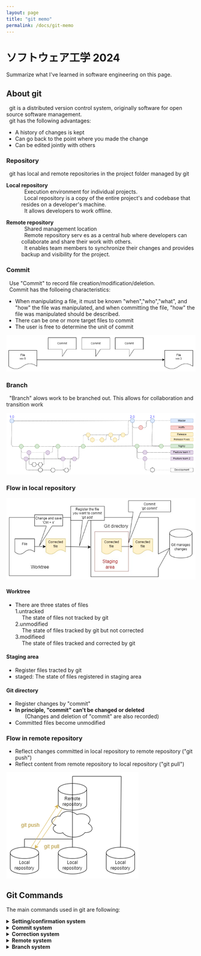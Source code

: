 ```yaml
---
layout: page
title: "git memo"
permalink: /docs/git-memo
---
```


# ソフトウェア工学 2024

Summarize what I've learned in software engineering on this page.

## About git

&nbsp; git is a distributed version control system, originally software for open source software management.  
&nbsp; git has the following advantages:
- A history of changes is kept
- Can go back to the point where you made the change
- Can be edited jointly with others


### Repository
&nbsp; git has local and remote repositories in the project folder managed by git

<dl>
    <dt><strong>Local repository</strong></dt>
        <dd>&nbsp; Execution environment for individual projects.</dd>
        <dd>&nbsp; Local repository is a copy of the entire project's and codebase that resides on a developer's machine.</dd>
        <dd>&nbsp; It allows developers to work offline.</dd>
</dl>

<dl>
    <dt><strong>Remote repository</strong></dt>
        <dd>&nbsp; Shared management location</dd>
        <dd>&nbsp; Remote repository serv es as a central hub where developers can collaborate and share their work with others.</dd>
        <dd>&nbsp; It enables team members to synchronize their changes and provides backup and visibility for the project.</dd>
</dl>


### Commit

&nbsp; Use "Commit" to record file creation/modification/deletion.  
&nbsp; Commit has the folloeing characteristics:  

- When manipulating a file, it must be known "when","who","what", and "how" the file was manipulated, and when committing the file, "how" the file was manipulated should be described.
- There can be one or more target files to commit
- The user is free to determine the unit of commit

![alt text](git_file_version.jpg)

### Branch

&nbsp; "Branch" alows work to be branched out. This allows for collaboration and transition work

![alt text](branch.png)

### Flow in local repository

![alt text](flow_in_local.jpg)

#### Worktree  
- There are three states of files  
 1.untracked  
  &emsp; The state of files not tracked by git  
 2.unmodified  
  &emsp; The state of files tracked by git but not corrected  
 3.modifieed  
  &emsp; The state of files tracked and corrected by git

#### Staging area
- Register files tracted by git  
- staged: The state of files registered in staging area  

#### Git directory
- Register changes by "commit"  
- <strong>In principle, "commit" can't be changed or deleted</strong>  
&emsp; &nbsp; (Changes and deletion of "commit" are also recorded)  
- Committed files become unmodified  

### Flow in remote repository
- Reflect changes committed in local repository to remote repository ("git push")  
- Reflect content from remote repository to local repository ("git pull")  

![alt text](remote_repository.drawio.png)

## Git Commands

The main commands used in git are following:

<details><summary><strong>Setting/confirmation system</strong> </summary>
<dl>
    <dt><strong>git init</strong></dt>
        <dd>Initialize/set up git</dd>
    <dt><strong>git status</strong></dt>
        <dd>Display work tree status</dd>
    <dt><strong>git config</strong></dt>
        <dd>Check/change around settings</dd>
    <dt><strong>git log</strong></dt>
        <dd>Show log</dd>
        <dd>'--oneline' listing of only one line of a commit message</dd>
    <dt><strong>git diff</strong></dt>
        <dd>Show file diffs</dd>
</dl>
</details>


<details><summary><strong>Commit system</strong> </summary>
<dl>
    <dt><strong>git add</strong></dt>
        <dd>Add to staging area</dd>
    <dt><strong>git commit</strong></dt>
        <dd>Commit execution</dd>
</dl>
</details>


<details><summary><strong>Correction system</strong> </summary>
<dl>
    <dt><strong>git commit --amend --no-edit</strong></dt>
        <dd>Commit correction</dd>
    <dt><strong>git checkout</strong></dt>
        <dd>Recover deleted files, restore past commits, etc.(if undo changes are in staging area/index)</dd>
    <dt><strong>git reset</strong></dt>
        <dd>Reset commit</dd>
    <dt><strong>git revert</strong></dt>
        <dd>Commit to "cancel commit changes"</dd>
    <dt><strong>git rm</strong></dt>
        <dd>Delete files and index information</dd>
</dl>
</details>


<details><summary><strong>Remote system</strong> </summary>
<dl>
    <dt><strong>git clone</strong></dt>
        <dd>Copy repository</dd>
    <dt><strong>git pull</strong></dt>
        <dd>Synchronization of remote repositories</dd>
    <dt><strong>git push</strong></dt>
        <dd>Upload changes</dd>
    <dt><strong>git request-pull</strong></dt>
        <dd>Pull request : Change request</dd>
    <dt><strong>git remote</strong></dt>
        <dd>Remote repository setting</dd>
</dl>
</details>


<details><summary><strong>Branch system</strong> </summary>
<dl>
    <dt><strong>git branch</strong></dt>
        <dd>Branch creation</dd>
    <dt><strong>git checkout</strong></dt>
        <dd>Branch switching</dd>
    <dt><strong>git merge</strong></dt>
        <dd>Branch consolidation</dd>
        <dd>'--ff-only:fast forward only' marge into unchanged destination branch</dd>
    <dt><strong>git clone</strong></dt>
        <dd>Copy repository</dd>
    <dt><strong>git push</strong></dt>
        <dd>Upload changes</dd>
</dl>
</details>